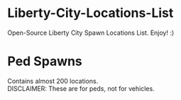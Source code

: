 # Liberty-City-Locations-List
Open-Source Liberty City Spawn Locations List. Enjoy! :)
<div> 
  <h1> Ped Spawns</h1>
  <p>Contains almost 200 locations.<br>
  DISCLAIMER: These are for peds, not for vehicles.</p>
</div>
